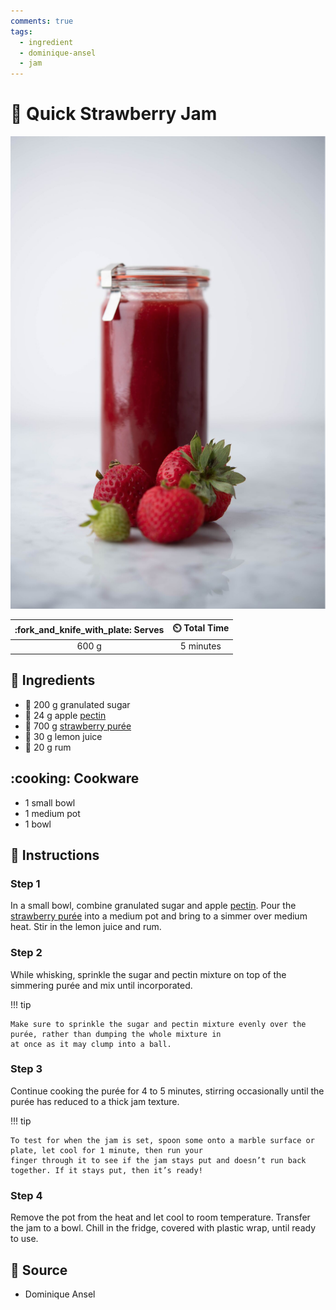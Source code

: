 ```yaml
---
comments: true
tags:
  - ingredient
  - dominique-ansel
  - jam
---
```

# :strawberry: Quick Strawberry Jam

![Quick Strawberry Jam](../assets/images/quick-strawberry-jam.png)

| :fork_and_knife_with_plate: Serves | :timer_clock: Total Time |
|:----------------------------------:|:-----------------------: |
| 600 g | 5 minutes |

## :salt: Ingredients

- :candy: 200 g granulated sugar
- :green_apple: 24 g apple [pectin][2]
- :strawberry: 700 g [strawberry purée][1]
- :lemon: 30 g lemon juice
- :tumbler_glass: 20 g rum

## :cooking: Cookware

- 1 small bowl
- 1 medium pot
- 1 bowl

## :pencil: Instructions

### Step 1

In a small bowl, combine granulated sugar and apple [pectin][2]. Pour the [strawberry purée][1] into a medium pot and
bring to a simmer over medium heat. Stir in the lemon juice and rum.

### Step 2

While whisking, sprinkle the sugar and pectin mixture on top of the simmering purée and mix until incorporated.

!!! tip

    Make sure to sprinkle the sugar and pectin mixture evenly over the purée, rather than dumping the whole mixture in
    at once as it may clump into a ball.

### Step 3

Continue cooking the purée for 4 to 5 minutes, stirring occasionally until the purée has reduced to a thick jam
texture.

!!! tip

    To test for when the jam is set, spoon some onto a marble surface or plate, let cool for 1 minute, then run your
    finger through it to see if the jam stays put and doesn’t run back together. If it stays put, then it’s ready!

### Step 4

Remove the pot from the heat and let cool to room temperature. Transfer the jam to a bowl. Chill in the fridge, covered
with plastic wrap, until ready to use.

## :link: Source

- Dominique Ansel

[1]: <../ingredients/strawberry-purée.md>
[2]: <../ingredients/pectin.md>
